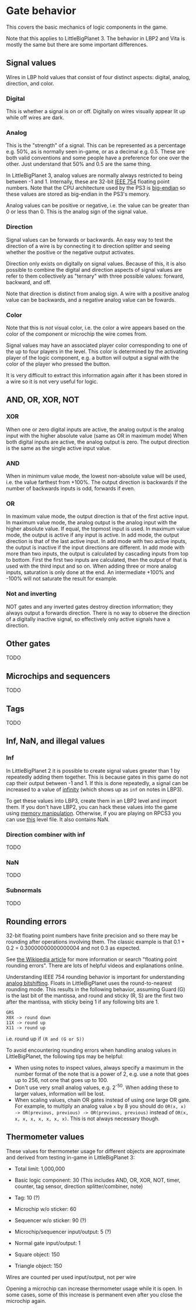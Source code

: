 # Gate behavior

This covers the basic mechanics of logic components in the game.

Note that this applies to LittleBigPlanet 3. The behavior in LBP2 and Vita is mostly the same but there are some important differences.



## Signal values

Wires in LBP hold values that consist of four distinct aspects: digital, analog, direction, and color.

### Digital

This is whether a signal is on or off. Digitally on wires visually appear lit up while off wires are dark.

### Analog

This is the "strength" of a signal. This can be represented as a percentage e.g. 50%, as is normally seen in-game, or as a decimal e.g. 0.5. These are both valid conventions and some people have a preference for one over the other. Just understand that 50% and 0.5 are the same thing.

In LittleBigPlanet 3, analog values are normally always restricted to being between -1 and 1. Internally, these are 32-bit [IEEE 754](https://en.wikipedia.org/wiki/IEEE_754) floating point numbers. Note that the CPU architecture used by the PS3 is [big-endian](https://en.wikipedia.org/wiki/Endianness) so these values are stored as big-endian in the PS3's memory.

Analog values can be positive or negative, i.e. the value can be greater than 0 or less than 0. This is the analog sign of the signal value.

### Direction

Signal values can be forwards or backwards. An easy way to test the direction of a wire is by connecting it to direction splitter and seeing whether the positive or the negative output activates.

Direction only exists on digitally on signal values. Because of this, it is also possible to combine the digital and direction aspects of signal values are refer to them collectively as "ternary" with three possible values: forward, backward, and off.

Note that direction is distinct from analog sign. A wire with a positive analog value can be backwards, and a negative analog value can be fowards.

### Color

Note that this is _not_ visual color, i.e. the color a wire appears based on the color of the component or microchip the wire comes from.

Signal values may have an associated player color corresponding to one of the up to four players in the level. This color is determined by the activating player of the logic component, e.g. a button will output a signal with the color of the player who pressed the button.

It is very difficult to extract this information again after it has been stored in a wire so it is not very useful for logic.

## AND, OR, XOR, NOT

### XOR

When one or zero digital inputs are active, the analog output is the analog input with the higher absolute value (same as OR in maximum mode)
When both digital inputs are active, the analog output is zero.
The output direction is the same as the single active input value.

### AND

When in minimum value mode, the lowest non-absolute value will be used, i.e. the value farthest from +100%.
The output direction is backwards if the number of backwards inputs is odd, forwards if even.

### OR

In maximum value mode, the output direction is that of the first active input.
In maximum value mode, the analog output is the analog input with the higher absolute value. If equal, the topmost input is used.
In maximum value mode, the output is active if any input is active.
In add mode, the output direction is that of the last active input.
In add mode with two active inputs, the output is inactive if the input directions are different.
In add mode with more than two inputs, the output is calculated by cascading inputs from top to bottom. First the first two inputs are calculated, then the output of that is used with the third input and so on.
When adding three or more analog inputs, saturation is only done at the end. An intermediate +100% and -100% will not saturate the result for example.

### Not and inverting

NOT gates and any inverted gates destroy direction information; they always output a forwards direction.
There is no way to observe the direction of a digitally inactive signal, so effectively only active signals have a direction.

## Other gates

TODO

## Microchips and sequencers

TODO

## Tags

TODO


## Inf, NaN, and illegal values

### Inf

In LittleBigPlanet 2 it is possible to create signal values greater than 1 by repeatedly adding them together. This is because gates in this game do not cap their output between -1 and 1. If this is done repeatedly, a signal can be increased to a value of [infinity](https://en.wikipedia.org/wiki/IEEE_754#Infinities) (which shows up as `inf` on notes in LBP3).

To get these values into LBP3, create them in an LBP2 level and import them. If you don't have LBP2, you can hack these values into the game using [memory manipulation](/wiki/modding/memory-manipulation/README.md). Otherwise, if you are playing on RPCS3 you can use [this](inf_and_nan_level_lbp3.zip) level file. It also contains NaN.

### Direction combiner with inf

TODO

### NaN

TODO

### Subnormals

TODO

## Rounding errors

32-bit floating point numbers have finite precision and so there may be rounding after operations involving them. The classic example is that 0.1 + 0.2 = 0.30000000000000004 and not 0.3 as expected.



See [the Wikipedia article](https://en.wikipedia.org/wiki/Round-off_error) for more information or search "floating point rounding errors". There are lots of helpful videos and explanations online.

Understanding IEEE 754 rounding behavior is important for understanding [analog bitshifting](/wiki/computing-components/analog-conversions/README.md#analog-bitshifting). Floats in LittleBigPlanet uses the round-to-nearest rounding mode. This results in the following behavior, assuming Guard (G) is the last bit of the mantissa, and round and sticky (R, S) are the first two after the mantissa, with sticky being 1 if any following bits are 1.

```
GRS
X0X -> round down
11X -> round up
X11 -> round up
```

i.e. round up if `(R and (G or S))`

To avoid encountering rounding errors when handling analog values in LittleBigPlanet, the following tips may be helpful:

* When using notes to inspect values, always specify a maximum in the number format of the note that is a power of 2, e.g. use a note that goes up to 256, not one that goes up to 100.
* Don't use very small analog values, e.g. 2<sup>-50</sup>. When adding these to larger values, information will be lost.
* When scaling values, chain OR gates instead of using one large OR gate. For example, to multiply an analog value `x` by 8 you should do `OR(x, x) -> OR(previous, previous) -> OR(previous, previous)` instead of `OR(x, x, x, x, x, x, x, x)`. This is not always necessary though.

## Thermometer values

These values for thermometer usage for different objects are approximate and derived from testing in-game in LittleBigPlanet 3:

* Total limit: 1,000,000

* Basic logic component: 30 (This includes AND, OR, XOR, NOT, timer, counter, tag sensor, direction splitter/combiner, note)

* Tag: 10 (?)

* Microchip w/o sticker: 60

* Sequencer w/o sticker: 90 (?)

* Microchip/sequencer input/output: 5 (?)

* Normal gate input/output: 1

* Square object: 150
* Triangle object: 150

Wires are counted per used input/output, not per wire

Opening a microchip can increase thermometer usage while it is open.
In some cases, some of this increase is permanent even after you close the microchip again.

